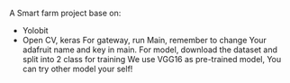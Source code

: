 A Smart farm project base on:
- Yolobit
- Open CV, keras
For gateway, run Main, remember to change Your adafruit name and key in main.
For model, download the dataset and split into 2 class for training
We use VGG16 as pre-trained model, You can try other model your self!
